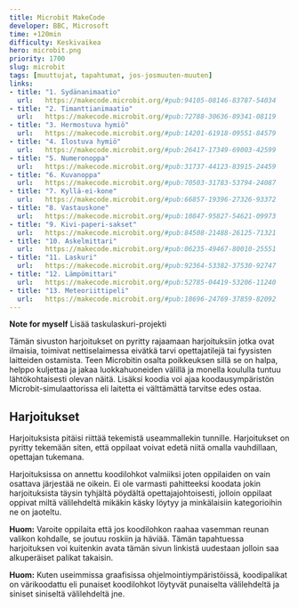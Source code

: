 ```yaml
---
title: Microbit MakeCode
developer: BBC, Microsoft
time: +120min
difficulty: Keskivaikea
hero: microbit.png
priority: 1700
slug: microbit
tags: [muuttujat, tapahtumat, jos-josmuuten-muuten]
links:
- title: "1. Sydänanimaatio"
  url:   https://makecode.microbit.org/#pub:94105-08146-83787-54034
- title: "2. Timanttianimaatio"
  url:   https://makecode.microbit.org/#pub:72788-30636-89341-08119
- title: "3. Hermostuva hymiö"
  url:   https://makecode.microbit.org/#pub:14201-61918-09551-84579
- title: "4. Ilostuva hymiö"
  url:   https://makecode.microbit.org/#pub:26417-17349-69003-42599
- title: "5. Numeronoppa"
  url:   https://makecode.microbit.org/#pub:31737-44123-83915-24459
- title: "6. Kuvanoppa"
  url:   https://makecode.microbit.org/#pub:70503-31783-53794-24087
- title: "7. Kyllä-ei-kone"
  url:   https://makecode.microbit.org/#pub:66857-19396-27326-93372
- title: "8. Vastauskone"
  url:   https://makecode.microbit.org/#pub:10847-95827-54621-09973
- title: "9. Kivi-paperi-sakset"
  url:   https://makecode.microbit.org/#pub:84508-21488-26125-71321
- title: "10. Askelmittari"
  url:   https://makecode.microbit.org/#pub:06235-49467-80010-25551
- title: "11. Laskuri"
  url:   https://makecode.microbit.org/#pub:92364-53382-37530-92747
- title: "12. Lämpömittari"
  url:   https://makecode.microbit.org/#pub:52785-04419-53206-11240
- title: "13. Meteoriittipeli"
  url:   https://makecode.microbit.org/#pub:18696-24769-37859-82092
---
```


**Note for myself** Lisää taskulaskuri-projekti

Tämän sivuston harjoitukset on pyritty rajaamaan harjoituksiin jotka ovat ilmaisia, toimivat nettiselaimessa eivätkä tarvi opettajatilejä tai fyysisten laitteiden ostamista. Teen Microbitin osalta poikkeuksen sillä se on halpa, helppo kuljettaa ja jakaa luokkahuoneiden välillä ja monella koululla tuntuu lähtökohtaisesti olevan näitä. Lisäksi koodia voi ajaa koodausympäristön Microbit-simulaattorissa eli laitetta ei välttämättä tarvitse edes ostaa.


## Harjoitukset
Harjoituksista pitäisi riittää tekemistä useammallekin tunnille. Harjoitukset on pyritty tekemään siten, että oppilaat voivat edetä niitä omalla vauhdillaan, opettajan tukemana.

Harjoituksissa on annettu koodilohkot valmiiksi joten oppilaiden on vain osattava järjestää ne oikein. Ei ole varmasti pahitteeksi koodata jokin harjoituksista täysin tyhjältä pöydältä opettajajohtoisesti, jolloin oppilaat oppivat miltä välilehdeltä mikäkin käsky löytyy ja minkälaisiin kategorioihin ne on jaoteltu.

**Huom:** Varoite oppilaita että jos koodilohkon raahaa vasemman reunan valikon kohdalle, se joutuu roskiin ja häviää. Tämän tapahtuessa harjoituksen voi kuitenkin avata tämän sivun linkistä uudestaan jolloin saa alkuperäiset palikat takaisin.

**Huom:** Kuten useimmissa graafisissa ohjelmointiympäristöissä, koodipalikat on värikoodattu eli punaiset koodilohkot löytyvät punaiselta välilehdeltä ja siniset siniseltä välilehdeltä jne.




